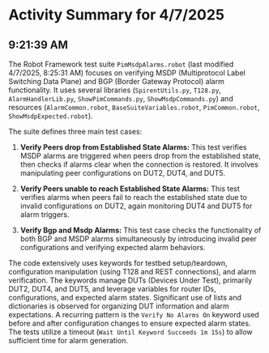 # Activity Summary for 4/7/2025

## 9:21:39 AM
The Robot Framework test suite `PimMsdpAlarms.robot` (last modified 4/7/2025, 8:25:31 AM) focuses on verifying MSDP (Multiprotocol Label Switching Data Plane) and BGP (Border Gateway Protocol) alarm functionality.  It uses several libraries (`SpirentUtils.py`, `T128.py`, `AlarmHandlerLib.py`, `ShowPimCommands.py`, `ShowMsdpCommands.py`) and resources (`AlarmCommon.robot`, `BaseSuiteVariables.robot`, `PimCommon.robot`, `ShowMsdpExpected.robot`).

The suite defines three main test cases:

1. **Verify Peers drop from Established State Alarms:** This test verifies MSDP alarms are triggered when peers drop from the established state, then checks if alarms clear when the connection is restored.  It involves manipulating peer configurations on DUT2, DUT4, and DUT5.

2. **Verify Peers unable to reach Established State Alarms:** This test verifies alarms when peers fail to reach the established state due to invalid configurations on DUT2, again monitoring DUT4 and DUT5 for alarm triggers.

3. **Verify Bgp and Msdp Alarms:** This test case checks the functionality of both BGP and MSDP alarms simultaneously by introducing invalid peer configurations and verifying expected alarm behaviors.

The code extensively uses keywords for testbed setup/teardown, configuration manipulation (using T128 and REST connections), and alarm verification.  The keywords manage DUTs (Devices Under Test), primarily DUT2, DUT4, and DUT5, and leverage variables for router IDs, configurations, and expected alarm states.  Significant use of lists and dictionaries is observed for organizing DUT information and alarm expectations.  A recurring pattern is the `Verify No Alarms On` keyword used before and after configuration changes to ensure expected alarm states. The tests utilize a timeout (`Wait Until Keyword Succeeds 1m 15s`) to allow sufficient time for alarm generation.
